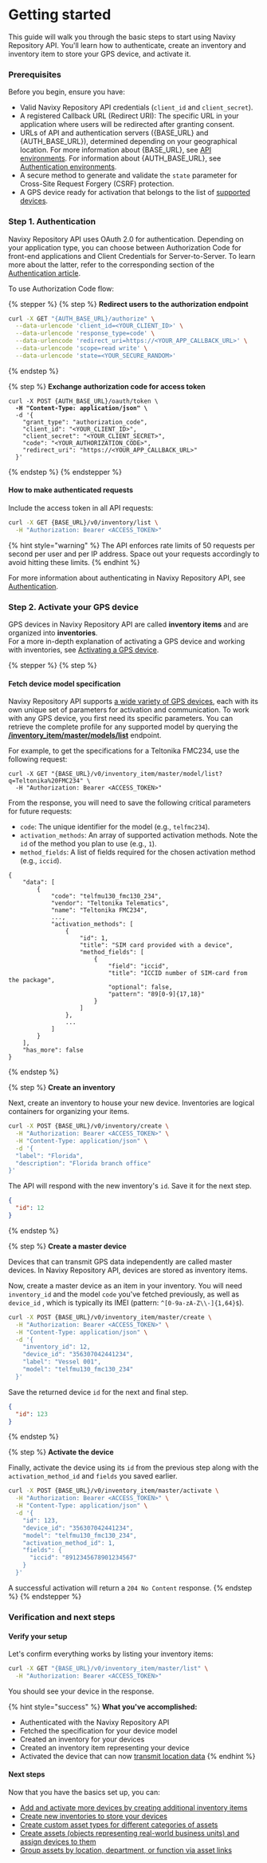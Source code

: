 # Getting started

This guide will walk you through the basic steps to start using Navixy Repository API. You'll learn how to authenticate, create an inventory and inventory item to store your GPS device, and activate it.

### Prerequisites

Before you begin, ensure you have:

* Valid Navixy Repository API credentials (`client_id` and `client_secret`).
* A registered Callback URL (Redirect URI): The specific URL in your application where users will be redirected after granting consent.
* URLs of API and authentication servers ({BASE\_URL} and {AUTH\_BASE\_URL}), determined depending on your geographical location. For more information about {BASE\_URL}, see [API environments](technical-reference.md#api-environments). For information about {AUTH\_BASE\_URL}, see [Authentication environments](authentication.md#authentication-urls).
* A secure method to generate and validate the `state` parameter for Cross-Site Request Forgery (CSRF) protection.
* A GPS device ready for activation that belongs to the list of [supported devices](https://www.navixy.com/devices/).

### Step 1. Authentication

Navixy Repository API uses OAuth 2.0 for authentication. Depending on your application type, you can choose between Authorization Code for front-end applications and Client Credentials for Server-to-Server. To learn more about the latter, refer to the corresponding section of the [Authentication article](authentication.md#for-server-to-server-communication).

To use Authorization Code flow:

{% stepper %}
{% step %}
**Redirect users to the authorization endpoint**

```bash
curl -X GET "{AUTH_BASE_URL}/authorize" \
  --data-urlencode 'client_id=<YOUR_CLIENT_ID>' \
  --data-urlencode 'response_type=code' \
  --data-urlencode 'redirect_uri=https://<YOUR_APP_CALLBACK_URL>' \
  --data-urlencode 'scope=read write' \
  --data-urlencode 'state=<YOUR_SECURE_RANDOM>'
```
{% endstep %}

{% step %}
**Exchange authorization code for access token**

<pre class="language-bash"><code class="lang-bash">curl -X POST {AUTH_BASE_URL}/oauth/token \
<strong>  -H "Content-Type: application/json" \
</strong>  -d '{
    "grant_type": "authorization_code",
    "client_id": "&#x3C;YOUR_CLIENT_ID>",
    "client_secret": "&#x3C;YOUR_CLIENT_SECRET>",
    "code": "&#x3C;YOUR_AUTHORIZATION_CODE>",
    "redirect_uri": "https://&#x3C;YOUR_APP_CALLBACK_URL>"
  }'
</code></pre>
{% endstep %}
{% endstepper %}

#### How to make authenticated requests

Include the access token in all API requests:

```bash
curl -X GET {BASE_URL}/v0/inventory/list \
  -H "Authorization: Bearer <ACCESS_TOKEN>"
```

{% hint style="warning" %}
The API enforces rate limits of 50 requests per second per user and per IP address. Space out your requests accordingly to avoid hitting these limits.
{% endhint %}

For more information about authenticating in Navixy Repository API, see [Authentication](authentication.md).

### Step 2. Activate your GPS device

GPS devices in Navixy Repository API are called **inventory items** and are organized into **inventories**.\
For a more in-depth explanation of activating a GPS device and working with inventories, see [Activating a GPS device](guides/activating-a-gps-device.md).

{% stepper %}
{% step %}
#### Fetch device model specification

Navixy Repository API supports [a wide variety of GPS devices](https://www.navixy.com/devices/), each with its own unique set of parameters for activation and communication. To work with any GPS device, you first need its specific parameters. You can retrieve the complete profile for any supported model by querying the [**/inventory\_item/master/models/list**](broken-reference) endpoint.

For example, to get the specifications for a Teltonika FMC234, use the following request:

```
curl -X GET "{BASE_URL}/v0/inventory_item/master/model/list?q=Teltonika%20FMC234" \
  -H "Authorization: Bearer <ACCESS_TOKEN>"
```

From the response, you will need to save the following critical parameters for future requests:

* `code`: The unique identifier for the model (e.g., `telfmc234`).
* `activation_methods`: An array of supported activation methods. Note the `id` of the method you plan to use (e.g., `1`).
* `method_fields`: A list of fields required for the chosen activation method (e.g., `iccid`).

```
{
    "data": [
        {
            "code": "telfmu130_fmc130_234",
            "vendor": "Teltonika Telematics",
            "name": "Teltonika FMC234",
            ...,
            "activation_methods": [
                {
                    "id": 1,
                    "title": "SIM card provided with a device",
                    "method_fields": [
                        {
                            "field": "iccid",
                            "title": "ICCID number of SIM-card from the package",
                            "optional": false,
                            "pattern": "89[0-9]{17,18}"
                        }
                    ]
                },
                ...
            ]
        }
    ],
    "has_more": false
}
```
{% endstep %}

{% step %}
**Create an inventory**

Next, create an inventory to house your new device. Inventories are logical containers for organizing your items.

```bash
curl -X POST {BASE_URL}/v0/inventory/create \
  -H "Authorization: Bearer <ACCESS_TOKEN>" \
  -H "Content-Type: application/json" \
  -d '​{
  "label": "Florida",
  "description": "Florida branch office"​
​}'
```

The API will respond with the new inventory's `id`. Save it for the next step.

```json
{
  "id": 12
}
```
{% endstep %}

{% step %}
**Create a master device**

Devices that can transmit GPS data independently are called master devices. In Navixy Repository API, devices are stored as inventory items.

Now, create a master device as an item in your inventory. You will need `inventory_id` and the model `code` you've fetched previously, as well as `device_id` , which is typically its IMEI (pattern: `^[0-9a-zA-Z\\-]{1,64}$`).

```bash
curl -X POST {BASE_URL}/v0/inventory_item/master/create \
  -H "Authorization: Bearer <ACCESS_TOKEN>" \
  -H "Content-Type: application/json" \
  -d '{
    "inventory_id": 12,
    "device_id": "356307042441234",
    "label": "Vessel 001",
    "model": "telfmu130_fmc130_234"
  }'
```

Save the returned device `id` for the next and final step.

```json
{
  "id": 123
}
```
{% endstep %}

{% step %}
**Activate the device**

Finally, activate the device using its `id` from the previous step along with the `activation_method_id` and `fields` you saved earlier.

```bash
curl -X POST {BASE_URL}/v0/inventory_item/master/activate \
  -H "Authorization: Bearer <ACCESS_TOKEN>" \
  -H "Content-Type: application/json" \
  -d '{
    "id": 123,
    "device_id": "356307042441234",
    "model": "telfmu130_fmc130_234",
    "activation_method_id": 1,
    "fields": {​
      "iccid": "8912345678901234567"
    }
  }'
```

A successful activation will return a `204 No Content` response.
{% endstep %}
{% endstepper %}

### Verification and next steps

#### Verify your setup

Let's confirm everything works by listing your inventory items:

```bash
curl -X GET "{BASE_URL}/v0/inventory_item/master/list" \
  -H "Authorization: Bearer <ACCESS_TOKEN>"
```

You should see your device in the response.

{% hint style="success" %}
**What you've accomplished:**

* Authenticated with the Navixy Repository API
* Fetched the specification for your device model
* Created an inventory for your devices
* Created an inventory item representing your device
* Activated the device that can now [transmit location data](guides/activating-a-gps-device.md#how-to-use-the-data-transmitted-by-the-device)
{% endhint %}

#### Next steps

Now that you have the basics set up, you can:

* [Add and activate more devices by creating additional inventory items](guides/activating-a-gps-device.md)
* [Create new inventories to store your devices](guides/activating-a-gps-device.md#step-2.-create-an-inventory)
* [Create custom asset types for different categories of assets](guides/creating-a-custom-asset.md#step-1.-create-an-asset-type)
* [Create assets (objects representing real-world business units) and assign devices to them](guides/creating-a-custom-asset.md#step-3.-create-an-asset)
* [Group assets by location, department, or function via asset links](getting-started.md#step-4.-organize-assets-with-asset-links)

